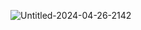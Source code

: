 ![Untitled-2024-04-26-2142](https://github.com/vigneshshettyin/EatMyURL/assets/77713888/91e5d834-455b-4eaf-a919-ff672082a4bc)
